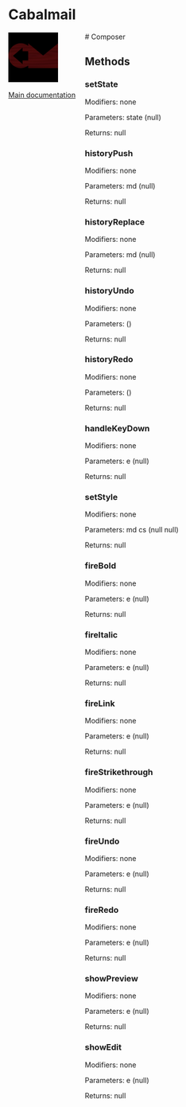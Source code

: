 # Cabalmail
<div style="width: 10em; float:left; height: 100%; padding-right: 1em;"><img src="/docs/logo.png" width="100" />
<p><a href="/README.md">Main documentation</a></p>
</div><div style="padding-left: 11em;">
# Composer


## Methods
### setState
Modifiers: none

Parameters: state (null)

Returns: null

### historyPush
Modifiers: none

Parameters: md (null)

Returns: null

### historyReplace
Modifiers: none

Parameters: md (null)

Returns: null

### historyUndo
Modifiers: none

Parameters:  ()

Returns: null

### historyRedo
Modifiers: none

Parameters:  ()

Returns: null

### handleKeyDown
Modifiers: none

Parameters: e (null)

Returns: null

### setStyle
Modifiers: none

Parameters: md
cs (null
null)

Returns: null

### fireBold
Modifiers: none

Parameters: e (null)

Returns: null

### fireItalic
Modifiers: none

Parameters: e (null)

Returns: null

### fireLink
Modifiers: none

Parameters: e (null)

Returns: null

### fireStrikethrough
Modifiers: none

Parameters: e (null)

Returns: null

### fireUndo
Modifiers: none

Parameters: e (null)

Returns: null

### fireRedo
Modifiers: none

Parameters: e (null)

Returns: null

### showPreview
Modifiers: none

Parameters: e (null)

Returns: null

### showEdit
Modifiers: none

Parameters: e (null)

Returns: null

</div>
